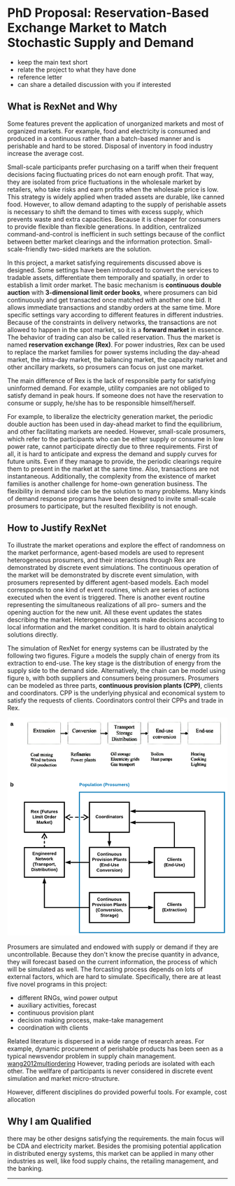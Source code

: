 
# PhD Proposal: Reservation-Based Exchange Market to Match Stochastic Supply and Demand

- keep the main text short
- relate the project to what they have done
- reference letter
- can share a detailed discussion with you if interested

## What is RexNet and Why

Some features prevent the application of unorganized markets and most of organized markets. For example, food and electricity is consumed and produced in a continuous rather than a batch-based manner and is perishable and hard to be stored. Disposal of inventory in food industry increase the average cost.

Small-scale participants prefer purchasing on a tariff when their frequent decisions facing fluctuating prices do not earn enough profit. That way, they are isolated from price fluctuations in the wholesale market by retailers, who take risks and earn profits when the wholesale price is low. This strategy is widely applied when traded assets are durable, like canned food. However, to allow demand adapting to the supply of perishable assets is necessary to shift the demand to times with excess supply, which prevents waste and extra capacities. Because it is cheaper for consumers to provide flexible than flexible generations. In addition, centralized command-and-control is inefficient in such settings because of the conflict between better market clearings and the information protection. Small-scale-friendly two-sided markets are the solution.

In this project, a market satisfying requirements discussed above is designed. Some settings have been introduced to convert the services to tradable assets, differentiate them temporally and spatially, in order to establish a limit order market. The basic mechanism is __continuous double auction__ with __3-dimensional limit order books__, where prosumers can bid continuously and get transacted once matched with another one bid. It allows immediate transactions and standby orders at the same time. More specific settings vary according to different features in different industries. Because of the constraints in delivery networks, the transactions are not allowed to happen in the spot market, so it is a __forward market__ in essence. The behavior of trading can also be called reservation. Thus the market is named __reservation exchange (Rex)__. For power industries, Rex can be used to replace the market families for power systems including the day-ahead market, the intra-day market, the balancing market, the capacity market and other ancillary markets, so prosumers can focus on just one market.

The main difference of Rex is the lack of responsible party for satisfying uninformed demand. For example, utility companies are not obliged to satisfy demand in peak hours. If someone does not have the reservation to consume or supply, he/she has to be responsible himself/herself.

For example, to liberalize the electricity generation market, the periodic double auction has been used in day-ahead market to find the equilibrium, and other facilitating markets are needed. However, small-scale prosumers, which refer to the participants who can be either supply or consume in low power rate, cannot participate directly due to three requirements. First of all, it is hard to anticipate and express the demand and supply curves for future units. Even if they manage to provide, the periodic clearings require them to present in the market at the same time. Also, transactions are not instantaneous. Additionally, the complexity from the existence of market families is another challenge for home-own generation business. The flexibility in demand side can be the solution to many problems. Many kinds of demand response programs have been designed to invite small-scale prosumers to participate, but the resulted flexibility is not enough.

## How to Justify RexNet

To illustrate the market operations and explore the effect of randomness on the market performance, agent-based models are used to represent heterogeneous prosumers, and their interactions through Rex are demonstrated by discrete event simulations. The continuous operation of the market will be demonstrated by discrete event simulation, with prosumers represented by different agent-based models. Each model corresponds to one kind of event routines, which are series of actions executed when the event is triggered. There is another event routine representing the simultaneous realizations of all pro- sumers and the opening auction for the new unit. All these event updates the states describing the market. Heterogeneous agents make decisions according to local information and the market condition. It is hard to obtain analytical solutions directly.

The simulation of RexNet for energy systems can be illustrated by the following two figures. Figure `a` models the supply chain of energy from its extraction to end-use. The key stage is the distribution of energy from the supply side to the demand side. Alternatively, the chain can be model using figure `b`, with both suppliers and consumers being prosumers. Prosumers can be modeled as three parts, __continuous provision plants (CPP)__, clients and coordinators. CPP is the underlying physical and economical system to satisfy the requests of clients. Coordinators control their CPPs and trade in Rex.

![](../../images/1-3.png)

Prosumers are simulated and endowed with supply or demand if they are uncontrollable. Because they don't know the precise quantity in advance, they will forecast based on the current information, the process of which will be simulated as well. The forcasting process depends on lots of external factors, which are hard to simulate. Specifically, there are at least five novel programs in this project:

* different RNGs, wind power output
* auxiliary activities, forecast
* continuous provision plant
* decision making process, make-take management
* coordination with clients

Related literature is dispersed in a wide range of research areas. For example, dynamic procurement of perishable products has been seen as a typical newsvendor problem in supply chain management. [wang2012multiordering] However, trading periods are isolated with each other. The wellfare of participants is never considered in discrete event simulation and market micro-structure.

However, different disciplines do provided powerful tools. For example, cost allocation

## Why I am Qualified

there may be other designs satisfying the requirements. the main focus will be CDA and electricity market. Besides the promising potential application in distributed energy systems, this market can be applied in many other industries as well, like food supply chains, the retailing management, and the banking.

---

[wang2012multiordering]: https://github.com/edxu96/symposium/tree/master/src
